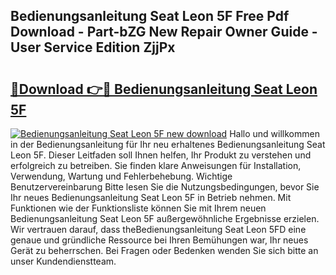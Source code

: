 ## Bedienungsanleitung Seat Leon 5F Free Pdf Download - Part-bZG New Repair Owner Guide - User Service Edition ZjjPx

# <h2><a href="http://df10cip.blite.top/?on=Bedienungsanleitung+Seat+Leon+5F">🔗Download 👉🔴 Bedienungsanleitung Seat Leon 5F</a></h2>

[![Bedienungsanleitung Seat Leon 5F new download](https://i.imgur.com/lujVjoI.png)](http://df10cip.blite.top/?on=Bedienungsanleitung+Seat+Leon+5F)
Hallo und willkommen in der Bedienungsanleitung für Ihr neu erhaltenes Bedienungsanleitung Seat Leon 5F. Dieser Leitfaden soll Ihnen helfen, Ihr Produkt zu verstehen und erfolgreich zu betreiben. Sie finden klare Anweisungen für Installation, Verwendung, Wartung und Fehlerbehebung. Wichtige Benutzervereinbarung Bitte lesen Sie die Nutzungsbedingungen, bevor Sie Ihr neues Bedienungsanleitung Seat Leon 5F in Betrieb nehmen. Mit Funktionen wie der Funktionsliste können Sie mit Ihrem neuen Bedienungsanleitung Seat Leon 5F außergewöhnliche Ergebnisse erzielen. Wir vertrauen darauf, dass theBedienungsanleitung Seat Leon 5FD eine genaue und gründliche Ressource bei Ihren Bemühungen war, Ihr neues Gerät zu beherrschen. Bei Fragen oder Bedenken wenden Sie sich bitte an unser Kundendienstteam.
